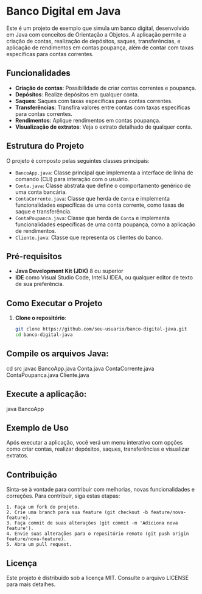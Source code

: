 # Banco Digital em Java

Este é um projeto de exemplo que simula um banco digital, desenvolvido em Java com conceitos de Orientação a Objetos. A aplicação permite a criação de contas, realização de depósitos, saques, transferências, e aplicação de rendimentos em contas poupança, além de contar com taxas específicas para contas correntes.

## Funcionalidades

- **Criação de contas**: Possibilidade de criar contas correntes e poupança.
- **Depósitos**: Realize depósitos em qualquer conta.
- **Saques**: Saques com taxas específicas para contas correntes.
- **Transferências**: Transfira valores entre contas com taxas específicas para contas correntes.
- **Rendimentos**: Aplique rendimentos em contas poupança.
- **Visualização de extratos**: Veja o extrato detalhado de qualquer conta.

## Estrutura do Projeto

O projeto é composto pelas seguintes classes principais:

- `BancoApp.java`: Classe principal que implementa a interface de linha de comando (CLI) para interação com o usuário.
- `Conta.java`: Classe abstrata que define o comportamento genérico de uma conta bancária.
- `ContaCorrente.java`: Classe que herda de `Conta` e implementa funcionalidades específicas de uma conta corrente, como taxas de saque e transferência.
- `ContaPoupanca.java`: Classe que herda de `Conta` e implementa funcionalidades específicas de uma conta poupança, como a aplicação de rendimentos.
- `Cliente.java`: Classe que representa os clientes do banco.

## Pré-requisitos

- **Java Development Kit (JDK)** 8 ou superior
- **IDE** como Visual Studio Code, IntelliJ IDEA, ou qualquer editor de texto de sua preferência.

## Como Executar o Projeto

1. **Clone o repositório**:
   ```bash
   git clone https://github.com/seu-usuario/banco-digital-java.git
   cd banco-digital-java

<h2>Compile os arquivos Java:</h2>

cd src
javac BancoApp.java Conta.java ContaCorrente.java ContaPoupanca.java Cliente.java

<h2>Execute a aplicação:</h2>

java BancoApp

<h2>Exemplo de Uso</h2>

Após executar a aplicação, você verá um menu interativo com opções como criar contas, realizar depósitos, saques, transferências e visualizar extratos.

<h2>Contribuição</h2>

Sinta-se à vontade para contribuir com melhorias, novas funcionalidades e correções. Para contribuir, siga estas etapas:

    1. Faça um fork do projeto.
    2. Crie uma branch para sua feature (git checkout -b feature/nova-feature).
    3. Faça commit de suas alterações (git commit -m 'Adiciona nova feature').
    4. Envie suas alterações para o repositório remoto (git push origin feature/nova-feature).
    5. Abra um pull request.

<h2>Licença</h2>

Este projeto é distribuído sob a licença MIT. Consulte o arquivo LICENSE para mais detalhes.
